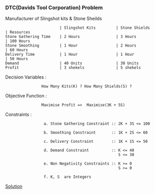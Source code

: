 ### DTC(Davids Tool Corporation) Problem

Manufacturer of Slingshot kits & Stone Sheilds

                            | Slingshot Kits         | Stone Shields           | Resources
    Stone Gathering Time    | 2 Hours                | 3 Hours                 | 100 Hours
    Stone Smoothing         | 1 Hour                 | 2 Hours                 | 60 Hours
    Delivery Time           | 1 Hour                 | 1 Hour                  | 50 Hours
    Demand                  | 40 Units               | 30 Units
    Profit                  | 3 shekels              | 5 shekels


Decision Variables : 

                    How Many Kits(K) ? How Many Shields(S) ?

Objective Function : 
  
                    Maximise Profit =>  Maximise(3K + 5S)

Constraints        :
 
                     a. Stone Gathering Constraint :: 2K + 3S <= 100
                     
                     b. Smoothing Constraint       :: 1K + 2S <= 60
                     
                     c. Delivery Constraint        :: 1K + 1S <= 50
                     
                     d. Demand Constraint          :: K <= 40
                                                      S <= 30
                                                      
                     e. Non Negativity Constraints :: K >= 0
                                                      S >= 0
                                                     
                     f. K, S  are Integers   


[Solution](https://docs.google.com/spreadsheets/d/1vucRILu98IKJQYv0PbaPdADPw8CA9bRcqa-CeeN5anw/edit#gid=0)

